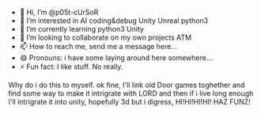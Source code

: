 - 👋 Hi, I’m @p05t-cUrSoR
- 👀 I’m interested in AI coding&debug Unity Unreal python3 
- 🌱 I’m currently learning python3 Unity
- 💞️ I’m looking to collaborate on my own projects ATM
- 📫 How to reach me, send me a message here...
- 😄 Pronouns: i have some laying around here somewhere...
- ⚡ Fun fact: I like stuff. No really. 

Why do i do this to myself. ok fine, I'll link old Door games toghether and find some way to make it intrigrate with LORD and then if i live long enough I'll intrigrate it into unity, hopefully 3d but i digress, HI!HI!HI!HI! HAZ FUNZ!
<!---
p05t-cUrSoR/p05t-cUrSoR is a ✨ special ✨ repository because its `README.md` (this file) appears on your GitHub profile.
You can click the Preview link to take a look at your changes.
--->
